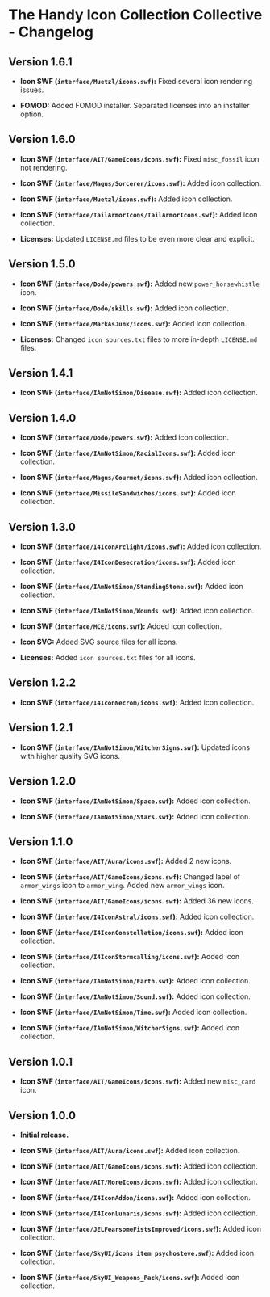 # The Handy Icon Collection Collective - Changelog

## Version 1.6.1

- **Icon SWF (`interface/Muetzl/icons.swf`):** Fixed several icon rendering issues.

- **FOMOD:** Added FOMOD installer. Separated licenses into an installer option.

## Version 1.6.0

- **Icon SWF (`interface/AIT/GameIcons/icons.swf`):** Fixed `misc_fossil` icon not rendering.

- **Icon SWF (`interface/Magus/Sorcerer/icons.swf`):** Added icon collection.

- **Icon SWF (`interface/Muetzl/icons.swf`):** Added icon collection.

- **Icon SWF (`interface/TailArmorIcons/TailArmorIcons.swf`):** Added icon collection.

- **Licenses:** Updated `LICENSE.md` files to be even more clear and explicit.

## Version 1.5.0

- **Icon SWF (`interface/Dodo/powers.swf`):** Added new `power_horsewhistle` icon.

- **Icon SWF (`interface/Dodo/skills.swf`):** Added icon collection.

- **Icon SWF (`interface/MarkAsJunk/icons.swf`):** Added icon collection.

- **Licenses:** Changed `icon sources.txt` files to more in-depth `LICENSE.md` files.

## Version 1.4.1

- **Icon SWF (`interface/IAmNotSimon/Disease.swf`):** Added icon collection.

## Version 1.4.0

- **Icon SWF (`interface/Dodo/powers.swf`):** Added icon collection.

- **Icon SWF (`interface/IAmNotSimon/RacialIcons.swf`):** Added icon collection.

- **Icon SWF (`interface/Magus/Gourmet/icons.swf`):** Added icon collection.

- **Icon SWF (`interface/MissileSandwiches/icons.swf`):** Added icon collection.

## Version 1.3.0

- **Icon SWF (`interface/I4IconArclight/icons.swf`):** Added icon collection.

- **Icon SWF (`interface/I4IconDesecration/icons.swf`):** Added icon collection.

- **Icon SWF (`interface/IAmNotSimon/StandingStone.swf`):** Added icon collection.

- **Icon SWF (`interface/IAmNotSimon/Wounds.swf`):** Added icon collection.

- **Icon SWF (`interface/MCE/icons.swf`):** Added icon collection.

- **Icon SVG:** Added SVG source files for all icons.

- **Licenses:** Added `icon sources.txt` files for all icons.

## Version 1.2.2

- **Icon SWF (`interface/I4IconNecrom/icons.swf`):** Added icon collection.

## Version 1.2.1

- **Icon SWF (`interface/IAmNotSimon/WitcherSigns.swf`):** Updated icons with higher quality SVG icons.

## Version 1.2.0

- **Icon SWF (`interface/IAmNotSimon/Space.swf`):** Added icon collection.

- **Icon SWF (`interface/IAmNotSimon/Stars.swf`):** Added icon collection.

## Version 1.1.0

- **Icon SWF (`interface/AIT/Aura/icons.swf`):** Added 2 new icons.

- **Icon SWF (`interface/AIT/GameIcons/icons.swf`):** Changed label of `armor_wings` icon to `armor_wing`. Added new `armor_wings` icon.

- **Icon SWF (`interface/AIT/GameIcons/icons.swf`):** Added 36 new icons.

- **Icon SWF (`interface/I4IconAstral/icons.swf`):** Added icon collection.

- **Icon SWF (`interface/I4IconConstellation/icons.swf`):** Added icon collection.

- **Icon SWF (`interface/I4IconStormcalling/icons.swf`):** Added icon collection.

- **Icon SWF (`interface/IAmNotSimon/Earth.swf`):** Added icon collection.

- **Icon SWF (`interface/IAmNotSimon/Sound.swf`):** Added icon collection.

- **Icon SWF (`interface/IAmNotSimon/Time.swf`):** Added icon collection.

- **Icon SWF (`interface/IAmNotSimon/WitcherSigns.swf`):** Added icon collection.

## Version 1.0.1

- **Icon SWF (`interface/AIT/GameIcons/icons.swf`):** Added new `misc_card` icon.

## Version 1.0.0

- **Initial release.**

- **Icon SWF (`interface/AIT/Aura/icons.swf`):** Added icon collection.

- **Icon SWF (`interface/AIT/GameIcons/icons.swf`):** Added icon collection.

- **Icon SWF (`interface/AIT/MoreIcons/icons.swf`):** Added icon collection.

- **Icon SWF (`interface/I4IconAddon/icons.swf`):** Added icon collection.

- **Icon SWF (`interface/I4IconLunaris/icons.swf`):** Added icon collection.

- **Icon SWF (`interface/JELFearsomeFistsImproved/icons.swf`):** Added icon collection.

- **Icon SWF (`interface/SkyUI/icons_item_psychosteve.swf`):** Added icon collection.

- **Icon SWF (`interface/SkyUI_Weapons_Pack/icons.swf`):** Added icon collection.
